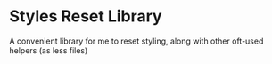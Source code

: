 # Styles Reset Library

A convenient library for me to reset styling, along with other oft-used helpers (as less files)
